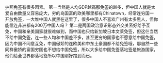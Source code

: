 护照免签有很多因素。    第一当然是人均GDP越高那免签的越多，但中国人就是太爱自由数量又容易庞大，穷的岛国富的欧美哪里都有Chinatown，经常连穷国一开放免签，一大堆中国人就黑在这里了，很多中国人不喜欢广州有太多黑人，但你能信连非洲都有200万中国人吗？  第二是两国政治意识形态外交关系好给予互免，中国和亲美国家就很难做到，而中国也只给新加坡日本文莱免签，但这仨当然不给中国免签，连一些人均和中国差不多，甚至更穷的国家也不愿意给中国免签，因为中国不同意互免，中国傲娇的连欧美和中东土豪国都不给免签哦，那自然一些同样傲娇的富国穷国也不想给中国免签，所以大多给中国免签落地签是旅游国家，他们给全世界都落地签所以中国刚好蹭到而已。

